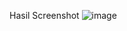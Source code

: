 Hasil Screenshot
![image](https://github.com/YulvaCintakandida/tugasPPM/assets/114393228/274e788d-def1-4c52-bb78-364ef1ae82d1)




